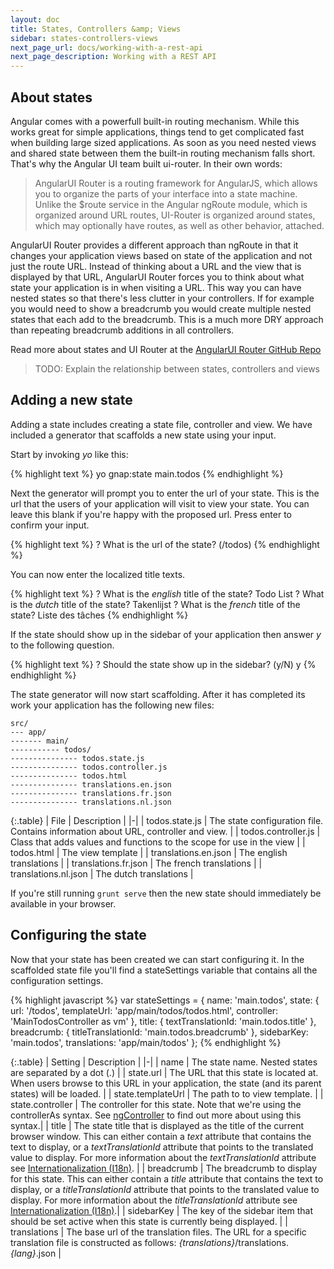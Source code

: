 ```yaml
---
layout: doc
title: States, Controllers &amp; Views
sidebar: states-controllers-views
next_page_url: docs/working-with-a-rest-api
next_page_description: Working with a REST API
---
```


## About states

Angular comes with a powerfull built-in routing mechanism. While this works great for simple applications, things tend to get complicated fast when building large sized applications. As soon as you need nested views and shared state between them the built-in routing mechanism falls short. That's why the Angular UI team built ui-router. In their own words:

> AngularUI Router is a routing framework for AngularJS, which allows you to organize the parts of your interface into a state machine. Unlike the $route service in the Angular ngRoute module, which is organized around URL routes, UI-Router is organized around states, which may optionally have routes, as well as other behavior, attached.

AngularUI Router provides a different approach than ngRoute in that it changes your application views based on state of the application and not just the route URL. Instead of thinking about a URL and the view that is displayed by that URL, AngularUI Router forces you to think about what state your application is in when visiting a URL. This way you can have nested states so that there's less clutter in your controllers. If for example you would need to show a breadcrumb you would create multiple nested states that each add to the breadcrumb. This is a much more DRY approach than repeating breadcrumb additions in all controllers.

Read more about states and UI Router at the [AngularUI Router GitHub Repo](https://github.com/angular-ui/ui-router)

> TODO: Explain the relationship between states, controllers and views

## Adding a new state

Adding a state includes creating a state file, controller and view. We have included a generator that scaffolds a new state using your input.

Start by invoking *yo* like this:

{% highlight text %}
yo gnap:state main.todos
{% endhighlight %}

Next the generator will prompt you to enter the url of your state. This is the url that the users of your application will visit to view your state. You can leave this blank if you're happy with the proposed url. Press enter to confirm your input.

{% highlight text %}
? What is the url of the state? (/todos)
{% endhighlight %}

You can now enter the localized title texts.

{% highlight text %}
? What is the *english* title of the state? Todo List
? What is the *dutch* title of the state? Takenlijst
? What is the *french* title of the state? Liste des tâches
{% endhighlight %}

If the state should show up in the sidebar of your application then answer *y* to the following question.

{% highlight text %}
? Should the state show up in the sidebar? (y/N) y
{% endhighlight %}

The state generator will now start scaffolding. After it has completed its work your application has the following new files:

    src/
    --- app/
    ------- main/
    ----------- todos/
    --------------- todos.state.js
    --------------- todos.controller.js
    --------------- todos.html
    --------------- translations.en.json
    --------------- translations.fr.json
    --------------- translations.nl.json

{:.table}
| File | Description |
|-|
| todos.state.js | The state configuration file. Contains information about URL, controller and view. |
| todos.controller.js | Class that adds values and functions to the scope for use in the view |
| todos.html | The view template |
| translations.en.json | The english translations |
| translations.fr.json | The french translations |
| translations.nl.json | The dutch translations |

If you're still running `grunt serve` then the new state should immediately be available in your browser.

## Configuring the state

Now that your state has been created we can start configuring it. In the scaffolded state file you'll find a stateSettings variable that contains all the configuration settings.

{% highlight javascript %}
var stateSettings = {
    name: 'main.todos',
    state: {
        url: '/todos',
        templateUrl: 'app/main/todos/todos.html',
        controller: 'MainTodosController as vm'
    },
    title: {
        textTranslationId: 'main.todos.title'
    },
    breadcrumb: {
        titleTranslationId: 'main.todos.breadcrumb'
    },
    sidebarKey: 'main.todos',
    translations: 'app/main/todos'
};
{% endhighlight %}

{:.table}
| Setting | Description |
|-|
| name | The state name. Nested states are separated by a dot (.) |
| state.url | The URL that this state is located at. When users browse to this URL in your application, the state (and its parent states) will be loaded. |
| state.templateUrl | The path to to view template. |
| state.controller | The controller for this state. Note that we're using the controllerAs syntax. See [ngController](https://docs.angularjs.org/api/ng/directive/ngController) to find out more about using this syntax.|
| title | The state title that is displayed as the title of the current browser window. This can either contain a *text* attribute that contains the text to display, or a  *textTranslationId* attribute that points to the translated value to display. For more information about the *textTranslationId* attribute see [Internationalization (I18n)](/internationalization). |
| breadcrumb | The breadcrumb to display for this state. This can either contain a *title* attribute that contains the text to display, or a  *titleTranslationId* attribute that points to the translated value to display. For more information about the *titleTranslationId* attribute see [Internationalization (I18n)](/internationalization).|
| sidebarKey | The key of the sidebar item that should be set active when this state is currently being displayed. |
| translations | The base url of the translation files. The URL for a specific translation file is constructed as follows: *{translations}*/translations.*{lang}*.json |
